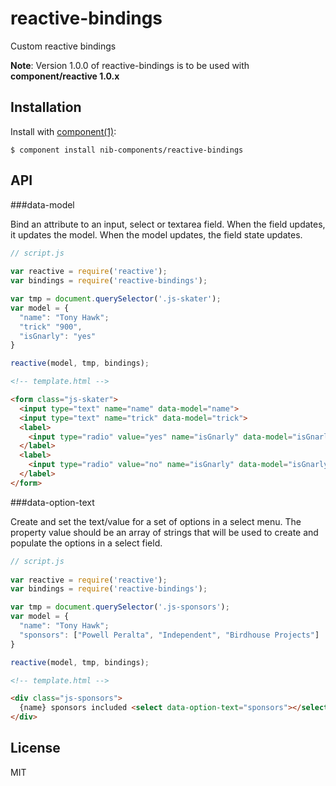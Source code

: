 # reactive-bindings

  Custom reactive bindings
  
  **Note**: Version 1.0.0 of reactive-bindings is to be used with **component/reactive 1.0.x**

## Installation

  Install with [component(1)](http://component.io):

    $ component install nib-components/reactive-bindings

## API

###data-model

Bind an attribute to an input, select or textarea field.
When the field updates, it updates the model. 
When the model updates, the field state updates.

```js
// script.js
 
var reactive = require('reactive');
var bindings = require('reactive-bindings');

var tmp = document.querySelector('.js-skater');
var model = {
  "name": "Tony Hawk";
  "trick" "900",
  "isGnarly": "yes"
}

reactive(model, tmp, bindings);
```

```html
<!-- template.html -->

<form class="js-skater">
  <input type="text" name="name" data-model="name">
  <input type="text" name="trick" data-model="trick">
  <label>
    <input type="radio" value="yes" name="isGnarly" data-model="isGnarly">Yes
  </label>
  <label>
    <input type="radio" value="no" name="isGnarly" data-model="isGnarly">No
  </label>
</form>
```

###data-option-text

Create and set the text/value for a set of options in a select menu.
The property value should be an array of strings that will be used to create and populate the options in a select field.


```js
// script.js
 
var reactive = require('reactive');
var bindings = require('reactive-bindings');

var tmp = document.querySelector('.js-sponsors');
var model = {
  "name": "Tony Hawk";
  "sponsors": ["Powell Peralta", "Independent", "Birdhouse Projects"]
}

reactive(model, tmp, bindings);
```

```html
<!-- template.html -->

<div class="js-sponsors">
  {name} sponsors included <select data-option-text="sponsors"></select>
</div>
```

## License

  MIT

<script src="http://yandex.st/highlightjs/7.3/highlight.min.js"></script>
<link rel="stylesheet" href="http://yandex.st/highlightjs/7.3/styles/github.min.css">
<script>
  hljs.initHighlightingOnLoad();
</script>
